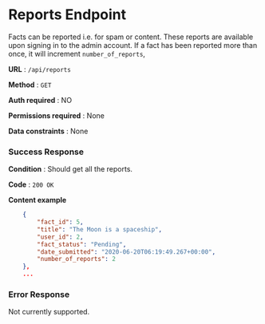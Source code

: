 # Reports Endpoint

Facts can be reported i.e. for spam or content. These reports are available upon signing in to the admin account. If a fact has been reported more than once, it will increment `number_of_reports`,

**URL** : `/api/reports`

**Method** : `GET`

**Auth required** : NO

**Permissions required** : None

**Data constraints** : None

### Success Response

**Condition** : Should get all the reports.

**Code** : `200 OK`

**Content example**

```json
    {
        "fact_id": 5,
        "title": "The Moon is a spaceship",
        "user_id": 2,
        "fact_status": "Pending",
        "date_submitted": "2020-06-20T06:19:49.267+00:00",
        "number_of_reports": 2
    },
    ...
```

### Error Response

Not currently supported.
